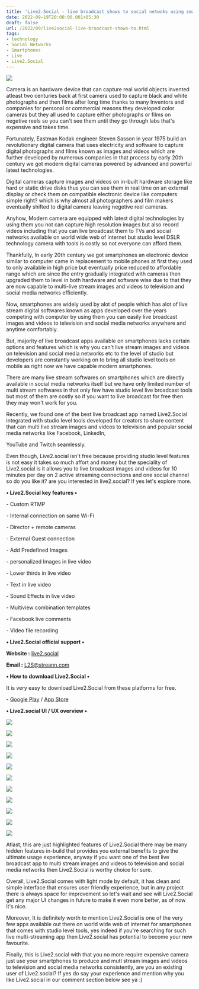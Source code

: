 ```yaml
---
title: 'Live2.Social - live broadcast shows to social netwoks using smartphones.'
date: 2022-09-19T20:00:00.001+05:30
draft: false
url: /2022/09/live2social-live-broadcast-shows-to.html
tags: 
- technology
- Social Networks
- Smartphones
- Live
- Live2.Social
---
```


 [![](https://lh3.googleusercontent.com/-7RmJWoYEJpw/YyfrkLDLhKI/AAAAAAAAN1w/zaMopTO6-MooMOgYDHCqja83gCgk6ncgACNcBGAsYHQ/s1600/1663560587900276-0.png)](https://lh3.googleusercontent.com/-7RmJWoYEJpw/YyfrkLDLhKI/AAAAAAAAN1w/zaMopTO6-MooMOgYDHCqja83gCgk6ncgACNcBGAsYHQ/s1600/1663560587900276-0.png) 

  

Camera is an hardware device that can capture real world objects invented atleast two centuries back at first camera used to capture black and white photographs and then films after long time thanks to many Inventors and companies for personal or commercial reasons they developed color cameras but they all used to capture either photographs or films on negetive reels so you can't see them until they go through labs that's expensive and takes time.

  

Fortunately, Eastman Kodak engineer Steven Sasson in year 1975 build an revolutionary digital camera that uses electricity and software to capture digital photographs and films known as images and videos which are further developed by numerous companies in that process by early 20th century we got modern digital cameras powered by advanced and powerful latest technologies.

  

Digital cameras capture images and videos on in-built hardware storage like hard or static drive disks thus you can see them in real time on an external display or check them on compatible electronic device like computers simple right? which is why almost all photographers and film makers eventually shifted to digital camera leaving negetive reel cameras.

  

Anyhow, Modern camera are equipped with latest digital technologies by using them you not can capture high resolution images but also record videos including that you can live broadcast them to TVs and social networks available on world wide web of internet but studio level DSLR technology camera with tools is costly so not everyone can afford them.

  

Thankfully, In early 20th century we got smartphones an electronic device similar to computer came in replacement to mobile phones at first they used to only available in high price but eventually price reduced to affordable range which are since the entry gradually integrated with cameras then upgraded them to level in both hardware and software wise due to that they are now capable to multi-live stream images and videos to television and social media networks efficiently.

  

Now, smartphones are widely used by alot of people which has alot of live stream digital softwares known as apps developed over the years competing with computer by using them you can easily live broadcast images and videos to television and social media networks anywhere and anytime comfortably.

  

But, majority of live broadcast apps available on smartphones lacks certain options and features which is why you can't live stream images and videos on television and social media networks etc to the level of studio but developers are constantly working on to bring all studio level tools on mobile as right now we have capable modern smartphones.

  

There are many live stream softwares on smartphones which are directly available in social media networks itself but we have only limited number of multi stream softwares in that only few have studio level live broadcast tools but most of them are costly so if you want to live broadcast for free then they may won't work for you.

  

Recently, we found one of the best live broadcast app named Live2.Social integrated with studio level tools developed for creators to share content that can multi Iive stream images and videos to television and popular social media networks like Facebook, LinkedIn, 

YouTube and Twitch seamlessly.

  

Even though, Live2.social isn't free because providing studio level features is not easy it takes so much affort and money but the speciality of Live2.social is it allows you to live broadcast images and videos for 10 minutes per day on 2 active streaming connections and one social channel so do you like it? are you interested in live2.social? If yes let's explore more.

  

**• Live2.Social key features •**

  

\- Custom RTMP

\- Internal connection on same Wi-Fi 

\- Director + remote cameras

\- External Guest connection  

\- Add Predefined Images 

\- personalized Images in live video

\- Lower thirds in live video

\- Text in live video

\- Sound Effects in live video

\- Multiview combination templates

\- Facebook live comments

\- Video file recording

  

**• Live2.Social official support •**

**Website :** [live2.social](http://live2.social)

**Email :** [L2S@streann.com](http://L2S@streann.com)

**• How to download Live2.Social •**

It is very easy to download Live2.Social from these platforms for free.

  

\- [Google Play](https://play.google.com/store/apps/details?id=com.streann.switcher) / [App Store](https://apps.apple.com/bh/app/live2-social/id1510325749)

  

**• Live2.social UI / UX overview •**

 **[![](https://lh3.googleusercontent.com/-4TMN8eYl_D4/YyfrjEhw8KI/AAAAAAAAN1s/rLhN3anglpU9fAbHQwcFcDz4fs8uocAyACNcBGAsYHQ/s1600/1663560583865972-1.png)](https://lh3.googleusercontent.com/-4TMN8eYl_D4/YyfrjEhw8KI/AAAAAAAAN1s/rLhN3anglpU9fAbHQwcFcDz4fs8uocAyACNcBGAsYHQ/s1600/1663560583865972-1.png)** 

 **[![](https://lh3.googleusercontent.com/-i9xikXvKMbE/YyfriMNiZHI/AAAAAAAAN1o/cONIQl8eIxECW1ESVQzm7dbteqKcw9JCACNcBGAsYHQ/s1600/1663560578394328-2.png)](https://lh3.googleusercontent.com/-i9xikXvKMbE/YyfriMNiZHI/AAAAAAAAN1o/cONIQl8eIxECW1ESVQzm7dbteqKcw9JCACNcBGAsYHQ/s1600/1663560578394328-2.png)** 

 **[![](https://lh3.googleusercontent.com/-vtYOz_V6_LU/YyfrgxPFWCI/AAAAAAAAN1k/r8R4BdhBtRsqxH5LuZGcAF8Efi4NH8RIACNcBGAsYHQ/s1600/1663560572269675-3.png)](https://lh3.googleusercontent.com/-vtYOz_V6_LU/YyfrgxPFWCI/AAAAAAAAN1k/r8R4BdhBtRsqxH5LuZGcAF8Efi4NH8RIACNcBGAsYHQ/s1600/1663560572269675-3.png)** 

 **[![](https://lh3.googleusercontent.com/-vrHIjmra3BQ/YyfrfL5FsKI/AAAAAAAAN1g/G1VxT-QYWfEKPGcSm12n0DUhIftzSJqGgCNcBGAsYHQ/s1600/1663560565562465-4.png)](https://lh3.googleusercontent.com/-vrHIjmra3BQ/YyfrfL5FsKI/AAAAAAAAN1g/G1VxT-QYWfEKPGcSm12n0DUhIftzSJqGgCNcBGAsYHQ/s1600/1663560565562465-4.png)** 

 **[![](https://lh3.googleusercontent.com/-i5cf-PHHRfM/YyfrdsXHS_I/AAAAAAAAN1c/DQmXfD8JOrYq_vHCburBNNnM0aWVpT2zQCNcBGAsYHQ/s1600/1663560560326280-5.png)](https://lh3.googleusercontent.com/-i5cf-PHHRfM/YyfrdsXHS_I/AAAAAAAAN1c/DQmXfD8JOrYq_vHCburBNNnM0aWVpT2zQCNcBGAsYHQ/s1600/1663560560326280-5.png)** 

 **[![](https://lh3.googleusercontent.com/-YprHL865Yzw/YyfrcDjnmSI/AAAAAAAAN1Y/dT8XnF4bCscOnJ-SdVayH3bwd54yo3__ACNcBGAsYHQ/s1600/1663560556321361-6.png)](https://lh3.googleusercontent.com/-YprHL865Yzw/YyfrcDjnmSI/AAAAAAAAN1Y/dT8XnF4bCscOnJ-SdVayH3bwd54yo3__ACNcBGAsYHQ/s1600/1663560556321361-6.png)** 

 **[![](https://lh3.googleusercontent.com/-Qe_QQ2K4wmY/YyfrbasqSNI/AAAAAAAAN1U/GyTU1j77R6A8N-4H2spslGKKSGN5U40cgCNcBGAsYHQ/s1600/1663560545897990-7.png)](https://lh3.googleusercontent.com/-Qe_QQ2K4wmY/YyfrbasqSNI/AAAAAAAAN1U/GyTU1j77R6A8N-4H2spslGKKSGN5U40cgCNcBGAsYHQ/s1600/1663560545897990-7.png)** 

 **[![](https://lh3.googleusercontent.com/-lyurU2cZqpE/YyfrYtUHEbI/AAAAAAAAN1Q/sI0g6ScAtxI5H2iATxtSFR_MMCCPQ5ffACNcBGAsYHQ/s1600/1663560540658525-8.png)](https://lh3.googleusercontent.com/-lyurU2cZqpE/YyfrYtUHEbI/AAAAAAAAN1Q/sI0g6ScAtxI5H2iATxtSFR_MMCCPQ5ffACNcBGAsYHQ/s1600/1663560540658525-8.png)** 

 **[![](https://lh3.googleusercontent.com/-TKLOYVmtuyU/YyfrXFnpYTI/AAAAAAAAN1M/GSEIVzNc-L0opKDASl2uFBpNaTvpmsPIwCNcBGAsYHQ/s1600/1663560532888697-9.png)](https://lh3.googleusercontent.com/-TKLOYVmtuyU/YyfrXFnpYTI/AAAAAAAAN1M/GSEIVzNc-L0opKDASl2uFBpNaTvpmsPIwCNcBGAsYHQ/s1600/1663560532888697-9.png)** 

 **[![](https://lh3.googleusercontent.com/-FTAfpkR57Bw/YyfrVaf010I/AAAAAAAAN1I/hxpqfOEunPILJvBp4zd7ykOp9cBAbXWnACNcBGAsYHQ/s1600/1663560528690646-10.png)](https://lh3.googleusercontent.com/-FTAfpkR57Bw/YyfrVaf010I/AAAAAAAAN1I/hxpqfOEunPILJvBp4zd7ykOp9cBAbXWnACNcBGAsYHQ/s1600/1663560528690646-10.png)** 

 **[![](https://lh3.googleusercontent.com/-sY1OVCVaPBI/YyfrUGu1NhI/AAAAAAAAN1E/SthfPz-W-BodG-0Nlgx6yRYJj_VuwZJMwCNcBGAsYHQ/s1600/1663560522588800-11.png)](https://lh3.googleusercontent.com/-sY1OVCVaPBI/YyfrUGu1NhI/AAAAAAAAN1E/SthfPz-W-BodG-0Nlgx6yRYJj_VuwZJMwCNcBGAsYHQ/s1600/1663560522588800-11.png)** 

Atlast, this are just highlighted features of Live2.Social there may be many hidden features in-build that provides you external benefits to give the ultimate usage experience, anyway if you want one of the best live broadcast app to multi stream images and videos to television and social media networks then Live2.Social is worthy choice for sure.

  

Overall, Live2.Social comes with light mode by default, it has clean and simple interface that ensures user friendly experience, but in any project there is always space for improvement so let's wait and see will Live2.Social get any major UI changes in future to make it even more better, as of now it's nice.

  

Moreover, It is definitely worth to mention Live2.Social is one of the very few apps available out there on world wide web of internet for smartphones that comes with studio level tools, yes indeed if you're searching for such live multi-streaming app then Live2.social has potential to become your new favourite.

  

Finally, this is Live2.social with that you no more require expensive camera just use your smartphones to produce and mutl stream images and videos to television and social media networks consistently, are you an existing user of Live2.social? If yes do say your experience and mention why you like Live2.social in our comment section below see ya :)